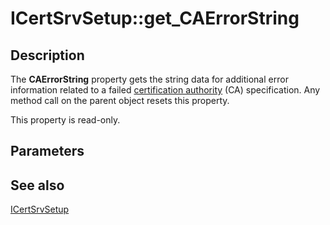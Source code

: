 # ICertSrvSetup::get_CAErrorString

## Description

The **CAErrorString** property gets the string data for additional error information related to a failed [certification authority](https://learn.microsoft.com/windows/desktop/SecGloss/c-gly) (CA) specification. Any method call on the parent object resets this property.

This property is read-only.

## Parameters

## See also

[ICertSrvSetup](https://learn.microsoft.com/windows/desktop/api/casetup/nn-casetup-icertsrvsetup)